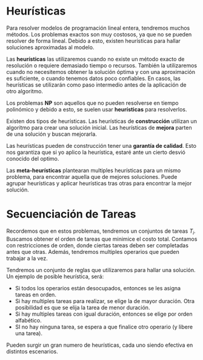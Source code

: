 # Heurísticas

Para resolver modelos de programación lineal entera, tendremos muchos métodos. Los problemas exactos son muy costosos, ya que no se pueden resolver de forma lineal. Debido a esto, existen heurísticas para hallar soluciones aproximadas al modelo.

Las **heurísticas** las utilizaremos cuando no existe un método exacto de resolución o requiere demasiado tiempo o recursos. También la utilizaremos cuando no necesitemos obtener la solución óptima y con una aproximación es suficiente, o cuando tenemos datos poco confiables. En casos, las heurísticas se utilizarán como paso intermedio antes de la aplicación de otro algoritmo.

Los problemas **NP** son aquellos que no pueden resolverse en tiempo polinómico y debido a esto, se suelen usar ************heurísticas************ para resolverlos.

Existen dos tipos de heurísticas. Las heurísticas de **construcción** utilizan un algoritmo para crear una solución inicial. Las heurísticas de **mejora** parten de una solución y buscan mejorarla.

Las heurísticas pueden de construcción tener una **garantía de calidad**. Esto nos garantiza que si yo aplico la heurística, estaré ante un cierto desvió conocido del optimo.

Las **meta-heurísticas** plantearan multiples heurísticas para un mismo problema, para encontrar aquella que de mejores soluciones. Puede agrupar heurísticas y aplicar heurísticas tras otras para encontrar la mejor solución.

# Secuenciación de Tareas

Recordemos que en estos problemas, tendremos un conjuntos de tareas $T_i$. Buscamos obtener el orden de tareas que minimice el costo total. Contamos con restricciones de orden, donde ciertas tareas deben ser completadas antes que otras. Además, tendremos multiples operarios que pueden trabajar a la vez.

Tendremos un conjunto de reglas que utilizaremos para hallar una solución. Un ejemplo de posible heurística, será:

- Si todos los operarios están desocupados, entonces se les asigna tareas en orden.
- Si hay multiples tareas para realizar, se elige la de mayor duración. Otra posibilidad es que se elija la tarea de menor duración.
- Si hay multiples tareas con igual duración, entonces se elige por orden alfabético.
- SI no hay ninguna tarea, se espera a que finalice otro operario (y libere una tarea).

Pueden surgir un gran numero de heurísticas, cada uno siendo efectiva en distintos escenarios.